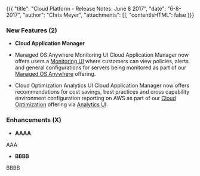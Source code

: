 {{{
"title": "Cloud Platform - Release Notes: June 8 2017",
"date": "6-8-2017",
"author": "Chris Meyer",
"attachments": [],
"contentIsHTML": false
}}}

### New Features (2)

* __Cloud Application Manager__

- Managed OS Anywhere Monitoring UI
Cloud Application Manager now offers users a [Monitoring UI](https://monitoring.cam.ctl.io)  where customers can view policies, alerts and general configurations for servers being monitored as part of our [Managed OS Anywhere](https://www.ctl.io/cloud-application-manager/managed-services-anywhere/) offering.

- Cloud Optimization Analytics UI
Cloud Application Manager now offers recommendations for cost savings, best practices and cross capability environment configuration reporting on AWS as part of our [Cloud Optimization](https://www.ctl.io/cloud-application-manager/cloud-optimization) offering via [Analytics UI](https://analytics.cam.ctl.io).

### Enhancements (X)

* __AAAA__

AAA

* __BBBB__

BBBB
